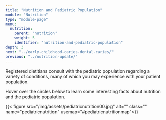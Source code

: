 ```yaml
---
title: "Nutrition and Pediatric Population"
module: "Nutrition"
type: "module-page"
menu:
  nutrition:
    parent: "nutrition"
    weight: 5
    identifier: "nutrition-and-pediatric-population"
depth: 3
next: "../early-childhood-caries-dental-caries/"
previous: "../nutrition-update/"
---
```

<div class="pageblock"><p>Registered dietitians consult with the pediatric population regarding a variety of conditions, many of which you may experience with your patient population.</p>
<p>Hover over the circles below to learn some interesting facts about nutrition and the pediatric population.</p>
</div><div class="pageblock pediatric-nutrition-map center">
<map name="pediatricnutritionmap">
<area alt="" coords="161,192,59" onmouseover="pediatricnutrition00()" shape="circle" title=""></area>
<area alt="" coords="161,64,47" onmouseover="pediatricnutrition01()" shape="circle" title=""></area>
<area alt="" coords="271,129,47" onmouseover="pediatricnutrition02()" shape="circle" title=""></area>
<area alt="" coords="271,256,47" onmouseover="pediatricnutrition03()" shape="circle" title=""></area>
<area alt="" coords="161,320,47" onmouseover="pediatricnutrition04()" shape="circle" title=""></area>
<area alt="" coords="52,256,47" onmouseover="pediatricnutrition05()" shape="circle" title=""></area>
<area alt="" coords="52,129,47" onmouseover="pediatricnutrition06()" shape="circle" title=""></area>
</map>
<script language="javascript" src="/site_media/js/wheel_match.js" type="text/javascript"></script>
{{< figure src="/img/assets/pediatricnutrition00.jpg" alt="" class="" name="pediatricnutrition" usemap="#pediatricnutritionmap">}}</div>